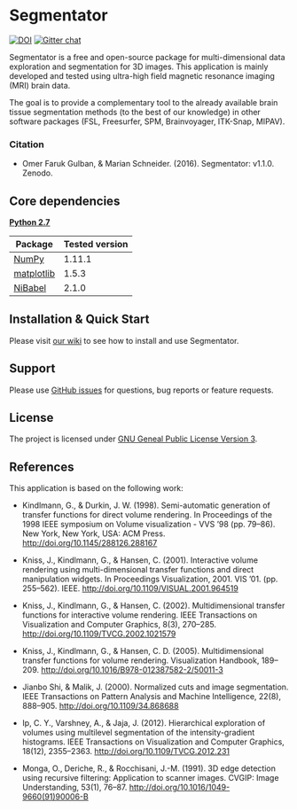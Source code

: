 # Segmentator
[![DOI](https://zenodo.org/badge/59303623.svg)](https://zenodo.org/badge/latestdoi/59303623)
[![Gitter chat](https://badges.gitter.im/gitterHQ/gitter.png)](https://gitter.im/segmentator/Lobby)

Segmentator is a free and open-source package for multi-dimensional data exploration and segmentation for 3D images. This application is mainly developed and tested using ultra-high field magnetic resonance imaging (MRI) brain data.

The goal is to provide a complementary tool to the already available brain tissue segmentation methods (to the best of our knowledge) in other software packages (FSL, Freesurfer, SPM, Brainvoyager, ITK-Snap, MIPAV).

### Citation
* Omer Faruk Gulban, & Marian Schneider. (2016). Segmentator: v1.1.0. Zenodo. 

## Core dependencies

[**Python 2.7**](https://www.python.org/download/releases/2.7/)

| Package                              | Tested version |
|--------------------------------------|----------------|
| [NumPy](http://www.numpy.org/)       | 1.11.1         |
| [matplotlib](http://matplotlib.org/) | 1.5.3          |
| [NiBabel](http://nipy.org/nibabel/)  | 2.1.0          |

## Installation & Quick Start

Please visit [our wiki](https://github.com/ofgulban/segmentator/wiki/Installation) to see how to install and use Segmentator.

## Support

Please use [GitHub issues](https://github.com/ofgulban/segmentator/issues) for questions, bug reports or feature requests.


## License

The project is licensed under [GNU Geneal Public License Version 3](http://www.gnu.org/licenses/gpl.html).

## References

This application is based on the following work:

* Kindlmann, G., & Durkin, J. W. (1998). Semi-automatic generation of transfer functions for direct volume rendering. In Proceedings of the 1998 IEEE symposium on Volume visualization - VVS ’98 (pp. 79–86). New York, New York, USA: ACM Press. http://doi.org/10.1145/288126.288167

* Kniss, J., Kindlmann, G., & Hansen, C. (2001). Interactive volume rendering using multi-dimensional transfer functions and direct manipulation widgets. In Proceedings Visualization, 2001. VIS ’01. (pp. 255–562). IEEE. http://doi.org/10.1109/VISUAL.2001.964519

* Kniss, J., Kindlmann, G., & Hansen, C. (2002). Multidimensional transfer functions for interactive volume rendering. IEEE Transactions on Visualization and Computer Graphics, 8(3), 270–285. http://doi.org/10.1109/TVCG.2002.1021579

* Kniss, J., Kindlmann, G., & Hansen, C. D. (2005). Multidimensional transfer functions for volume rendering. Visualization Handbook, 189–209. http://doi.org/10.1016/B978-012387582-2/50011-3

* Jianbo Shi, & Malik, J. (2000). Normalized cuts and image segmentation. IEEE Transactions on Pattern Analysis and Machine Intelligence, 22(8), 888–905. http://doi.org/10.1109/34.868688

* Ip, C. Y., Varshney, A., & Jaja, J. (2012). Hierarchical exploration of volumes using multilevel segmentation of the intensity-gradient histograms. IEEE Transactions on Visualization and Computer Graphics, 18(12), 2355–2363. http://doi.org/10.1109/TVCG.2012.231

* Monga, O., Deriche, R., & Rocchisani, J.-M. (1991). 3D edge detection using recursive filtering: Application to scanner images. CVGIP: Image Understanding, 53(1), 76–87. http://doi.org/10.1016/1049-9660(91)90006-B
